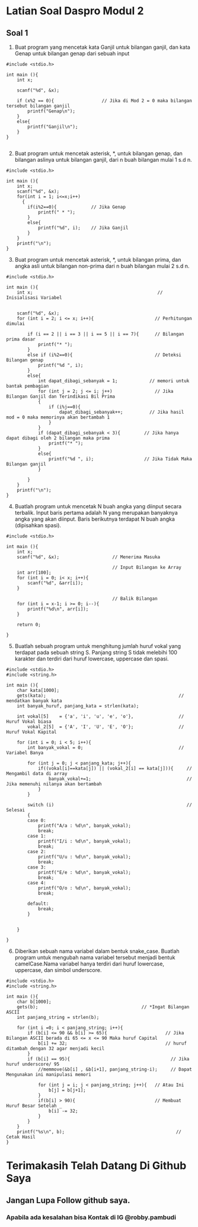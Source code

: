 # Latian Soal Daspro Modul 2

## Soal 1
1. Buat program yang mencetak kata Ganjil untuk bilangan ganjil, dan kata Genap untuk bilangan genap dari sebuah input
```
#include <stdio.h>

int main (){
    int x;

    scanf("%d", &x);    

    if (x%2 == 0){                  // Jika di Mod 2 = 0 maka bilangan tersebut bilangan ganjil
        printf("Genap\n");
    }
    else{
        printf("Ganjil\n");
    }
}


```

2. Buat program untuk mencetak asterisk, *, untuk bilangan genap, dan bilangan aslinya untuk bilangan ganjil, dari n buah bilangan mulai 1 s.d n.
```
#include <stdio.h>

int main (){
    int x;
    scanf("%d", &x);
    for(int i = 1; i<=x;i++)
      {
        if(i%2==0){             // Jika Genap
            printf(" * ");
        }
        else{
            printf("%d", i);    // Jika Ganjil
        }
    }
    printf("\n");
}
```

3. Buat program untuk mencetak asterisk, *, untuk bilangan prima, dan angka asli untuk bilangan non-prima dari n buah bilangan mulai 2 s.d n.
```
#include <stdio.h>

int main (){
    int x;                                               // Inisialisasi Variabel

    
    scanf("%d", &x);
    for (int i = 2; i <= x; i++){                       // Perhitungan dimulai

        if (i == 2 || i == 3 || i == 5 || i == 7){      // Bilangan prima dasar
            printf("* ");
        }
        else if (i%2==0){                               // Deteksi Bilangan genap
            printf("%d ", i);
        }
        else{
            int dapat_dibagi_sebanyak = 1;            // memori untuk bantak pembagian
            for (int j = 2; j <= i; j++)                // Jika Bilangan Ganjil dan Terindikasi Bil Prima 
            {
                if (i%j==0){                            
                    dapat_dibagi_sebanyak++;          // Jika hasil mod = 0 maka memorinya akan bertambah 1
                }
            }
            if (dapat_dibagi_sebanyak < 3){         // Jika hanya dapat dibagi oleh 2 bilangan maka prima
                printf("* ");
            }
            else{
                printf("%d ", i);                   // Jika Tidak Maka Bilangan ganjil
            }
            
        }
    }    
    printf("\n");
}
```

4. Buatlah program untuk mencetak N buah angka yang diinput secara terbalik. Input baris pertama adalah N yang merupakan banyaknya angka 
yang akan diinput. Baris berikutnya terdapat N buah angka (dipisahkan 
spasi).
```
#include <stdio.h>

int main (){
    int x;
    scanf("%d", &x);                    // Menerima Masuka

                                        // Input Bilangan ke Array
    int arr[100];
    for (int i = 0; i< x; i++){
        scanf("%d", &arr[i]);
    }

                                        // Balik Bilangan
    for (int i = x-1; i >= 0; i--){
        printf("%d\n", arr[i]);
    }

    return 0;

}
```

5. Buatlah sebuah program untuk menghitung jumlah huruf vokal yang terdapat pada sebuah string S. Panjang string S tidak melebihi 100 
karakter dan terdiri dari huruf lowercase, uppercase dan spasi.
```
#include <stdio.h>
#include <string.h>

int main (){
    char kata[1000];
    gets(kata);                                                  // mendatkan banyak kata
    int banyak_huruf, panjang_kata = strlen(kata);
    
    int vokal[5]    = {'a', 'i', 'u', 'e', 'o'},                 // Huruf Vokal biasa
        vokal_2[5]  = {'A', 'I', 'U', 'E', 'O'};                 // Huruf Vokal Kapital

    for (int i = 0; i < 5; i++){        
        int banyak_vokal = 0;                                    // Variabel Banya

        for (int j = 0; j < panjang_kata; j++){     
            if((vokal[i]==kata[j]) || (vokal_2[i] == kata[j])){     // Mengambil data di array
                banyak_vokal+=1;                                    // Jika memenuhi nilanya akan bertambah
            }
        }

        switch (i)                                                  // Selesai
        {
        case 0:
            printf("A/a : %d\n", banyak_vokal);
            break;
        case 1:
            printf("I/i : %d\n", banyak_vokal);
            break;
        case 2:
            printf("U/u : %d\n", banyak_vokal);
            break;
        case 3:
            printf("E/e : %d\n", banyak_vokal);
            break;
        case 4:
            printf("O/o : %d\n", banyak_vokal);
            break;
        
        default:
            break;
        }


    }

}

```

6. Diberikan sebuah nama variabel dalam bentuk snake_case. Buatlah program untuk mengubah nama variabel tersebut menjadi bentuk camelCase.Nama variabel hanya terdiri dari huruf lowercase, uppercase, dan simbol underscore.
```
#include <stdio.h>
#include <string.h>         

int main (){
    char b[1000];
    gets(b);                                       // *Ingat Bilangan ASCII 
    int panjang_string = strlen(b);         

    for (int i =0; i < panjang_string; i++){        
        if (b[i] <= 90 && b[i] >= 65){                      // Jika Bilangan ASCII berada di 65 <= x <= 90 Maka huruf Capital
            b[i] += 32;                                     // huruf ditambah dengan 32 agar menjadi kecil
        }
        if (b[i] == 95){                                      // Jika huruf underscore/ 95
            //memmove(&b[i] , &b[i+1], panjang_string-i);     // Dapat Mengunakan ini manipulasi memori

            for (int j = i; j < panjang_string; j++){   // Atau Ini
                b[j] = b[j+1];
            }
            if(b[i] > 90){                              // Membuat Huruf Besar Setelah _ 
                b[i] -= 32;
            }
        }
    }
    printf("%s\n", b);                                          // Cetak Hasil
}

```

# Terimakasih Telah Datang Di Github Saya
## Jangan Lupa Follow github saya.
### Apabila ada kesalahan bisa Kontak di IG @robby.pambudi

